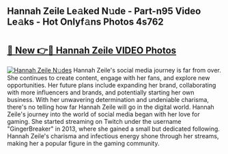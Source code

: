 ## Hannah Zeile Le𝚊ked N𝚞de - Part-n95 Video Le𝚊ks - Hot Onlyf𝚊ns Photos 4s762

# <h2><a href="http://ab84897.deff.icu/?id=Hannah+Zeile">🔗 New 👉🔴 Hannah Zeile VIDEO Photos</a></h2>

[![Hannah Zeile N𝚞des](https://i.imgur.com/rIISA9y.gif)](http://ab84897.deff.icu/?id=Hannah+Zeile)
Hannah Zeile's social media journey is far from over. She continues to create content, engage with her fans, and explore new opportunities. Her future plans include expanding her brand, collaborating with more influencers and brands, and potentially starting her own business. With her unwavering determination and undeniable charisma, there's no telling how far Hannah Zeile will go in the digital world. Hannah Zeile's journey into the world of social media began with her love for gaming. She started streaming on Twitch under the username "GingerBreaker" in 2013, where she gained a small but dedicated following. Hannah Zeile's charisma and infectious energy shone through her streams, making her a popular figure in the gaming community.
